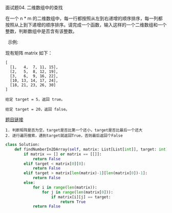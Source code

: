 面试题04. 二维数组中的查找

在一个 n * m 的二维数组中，每一行都按照从左到右递增的顺序排序，每一列都按照从上到下递增的顺序排序。请完成一个函数，输入这样的一个二维数组和一个整数，判断数组中是否含有该整数。

 
示例:

现有矩阵 matrix 如下：

```
[
  [1,   4,  7, 11, 15],
  [2,   5,  8, 12, 19],
  [3,   6,  9, 16, 22],
  [10, 13, 14, 17, 24],
  [18, 21, 23, 26, 30]
]

给定 target = 5，返回 true。

给定 target = 20，返回 false。
```

[题目链接](https://leetcode-cn.com/problems/er-wei-shu-zu-zhong-de-cha-zhao-lcof/)

```
1. 判断矩阵是否为空，target是否比第一个还小，target是否比最后一个还大
2. 逐行遍历搜索，遇到target就返回True，否则最后返回个False
```

```python
class Solution:
    def findNumberIn2DArray(self, matrix: List[List[int]], target: int) -> bool:
        if matrix == [] or matrix == [[]]:
            return False
        elif target < matrix[0][0]:
            return False
        elif target > matrix[len(matrix)-1][len(matrix[0])-1]:
            return False
        else:
            for i in range(len(matrix)):
                for j in range(len(matrix[0])):
                    if matrix[i][j] == target:
                        return True
            return False
```